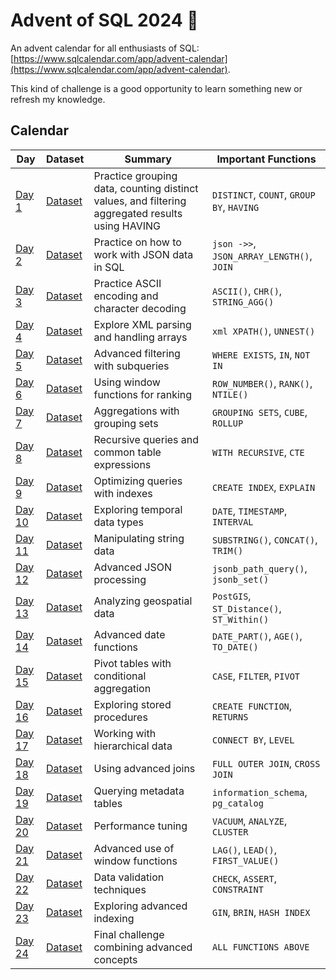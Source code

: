 # Advent of SQL 2024 🎄

An advent calendar for all enthusiasts of SQL: [https://www.sqlcalendar.com/app/advent-calendar](https://www.sqlcalendar.com/app/advent-calendar).

This kind of challenge is a good opportunity to learn something new or refresh my knowledge.

## Calendar

| Day   | Dataset                                      | Summary                                                     | Important Functions                    |
|-------|----------------------------------------------|-------------------------------------------------------------|----------------------------------------|
| [Day 1](day_01.sql)  | [Dataset](dateset/day_01_dataset.sql)  | Practice grouping data, counting distinct values, and filtering aggregated results using HAVING     | `DISTINCT`, `COUNT`, `GROUP BY`, `HAVING`          |
| [Day 2](day_02.sql)  | [Dataset](dateset/day_02_dataset.sql)  | Practice on how to work with JSON data in SQL              | `json ->>`, `JSON_ARRAY_LENGTH()`, `JOIN` |
| [Day 3](day_03.sql)  | [Dataset](dateset/day_03_dataset.sql)  | Practice ASCII encoding and character decoding             | `ASCII()`, `CHR()`, `STRING_AGG()`     |
| [Day 4](day_04.sql)  | [Dataset](dateset/day_04_dataset.sql)  | Explore XML parsing and handling arrays                    | `xml XPATH()`, `UNNEST()`              |
| [Day 5](day_05.sql)  | [Dataset](dateset/day_05_dataset.sql)  | Advanced filtering with subqueries                         | `WHERE EXISTS`, `IN`, `NOT IN`         |
| [Day 6](day_06.sql)  | [Dataset](dateset/day_06_dataset.sql)  | Using window functions for ranking                         | `ROW_NUMBER()`, `RANK()`, `NTILE()`    |
| [Day 7](day_07.sql)  | [Dataset](dateset/day_07_dataset.sql)  | Aggregations with grouping sets                            | `GROUPING SETS`, `CUBE`, `ROLLUP`      |
| [Day 8](day_08.sql)  | [Dataset](dateset/day_08_dataset.sql)  | Recursive queries and common table expressions             | `WITH RECURSIVE`, `CTE`                |
| [Day 9](day_09.sql)  | [Dataset](dateset/day_09_dataset.sql)  | Optimizing queries with indexes                            | `CREATE INDEX`, `EXPLAIN`              |
| [Day 10](day_10.sql) | [Dataset](dateset/day_10_dataset.sql) | Exploring temporal data types                              | `DATE`, `TIMESTAMP`, `INTERVAL`        |
| [Day 11](day_11.sql) | [Dataset](dateset/day_11_dataset.sql) | Manipulating string data                                   | `SUBSTRING()`, `CONCAT()`, `TRIM()`    |
| [Day 12](day_12.sql) | [Dataset](dateset/day_12_dataset.sql) | Advanced JSON processing                                   | `jsonb_path_query()`, `jsonb_set()`    |
| [Day 13](day_13.sql) | [Dataset](dateset/day_13_dataset.sql) | Analyzing geospatial data                                 | `PostGIS`, `ST_Distance()`, `ST_Within()` |
| [Day 14](day_14.sql) | [Dataset](dateset/day_14_dataset.sql) | Advanced date functions                                   | `DATE_PART()`, `AGE()`, `TO_DATE()`    |
| [Day 15](day_15.sql) | [Dataset](dateset/day_15_dataset.sql) | Pivot tables with conditional aggregation                 | `CASE`, `FILTER`, `PIVOT`              |
| [Day 16](day_16.sql) | [Dataset](dateset/day_16_dataset.sql) | Exploring stored procedures                               | `CREATE FUNCTION`, `RETURNS`           |
| [Day 17](day_17.sql) | [Dataset](dateset/day_17_dataset.sql) | Working with hierarchical data                           | `CONNECT BY`, `LEVEL`                  |
| [Day 18](day_18.sql) | [Dataset](dateset/day_18_dataset.sql) | Using advanced joins                                     | `FULL OUTER JOIN`, `CROSS JOIN`        |
| [Day 19](day_19.sql) | [Dataset](dateset/day_19_dataset.sql) | Querying metadata tables                                 | `information_schema`, `pg_catalog`     |
| [Day 20](day_20.sql) | [Dataset](dateset/day_20_dataset.sql) | Performance tuning                                       | `VACUUM`, `ANALYZE`, `CLUSTER`         |
| [Day 21](day_21.sql) | [Dataset](dateset/day_21_dataset.sql) | Advanced use of window functions                         | `LAG()`, `LEAD()`, `FIRST_VALUE()`     |
| [Day 22](day_22_dataset.sql) | [Dataset](dateset/day_22_dataset.sql) | Data validation techniques                               | `CHECK`, `ASSERT`, `CONSTRAINT`        |
| [Day 23](day_23.sql) | [Dataset](dateset/day_23_dataset.sql) | Exploring advanced indexing                              | `GIN`, `BRIN`, `HASH INDEX`            |
| [Day 24](day_24.sql) | [Dataset](dateset/day_24_dataset.sql) | Final challenge combining advanced concepts              | `ALL FUNCTIONS ABOVE`                  |




